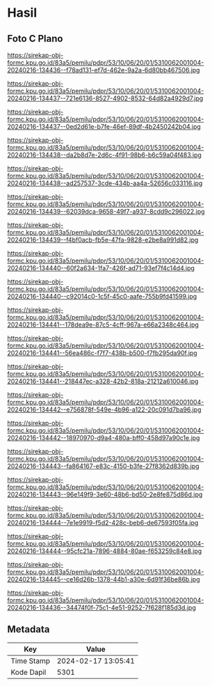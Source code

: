 # Hasil

## Foto C Plano

https://sirekap-obj-formc.kpu.go.id/83a5/pemilu/pdpr/53/10/06/20/01/5310062001004-20240216-134436--f78ad131-ef7d-462e-9a2a-6d80bb467506.jpg

https://sirekap-obj-formc.kpu.go.id/83a5/pemilu/pdpr/53/10/06/20/01/5310062001004-20240216-134437--721e6136-8527-4902-8532-64d82a4929d7.jpg

https://sirekap-obj-formc.kpu.go.id/83a5/pemilu/pdpr/53/10/06/20/01/5310062001004-20240216-134437--0ed2d61e-b7fe-46ef-89df-4b2450242b04.jpg

https://sirekap-obj-formc.kpu.go.id/83a5/pemilu/pdpr/53/10/06/20/01/5310062001004-20240216-134438--da2b8d7e-2d6c-4f91-98b6-b6c59a04f483.jpg

https://sirekap-obj-formc.kpu.go.id/83a5/pemilu/pdpr/53/10/06/20/01/5310062001004-20240216-134438--ad257537-3cde-434b-aa4a-52656c033116.jpg

https://sirekap-obj-formc.kpu.go.id/83a5/pemilu/pdpr/53/10/06/20/01/5310062001004-20240216-134439--62039dca-9658-49f7-a937-8cdd9c296022.jpg

https://sirekap-obj-formc.kpu.go.id/83a5/pemilu/pdpr/53/10/06/20/01/5310062001004-20240216-134439--f4bf0acb-fb5e-47fa-9828-e2be8a991d82.jpg

https://sirekap-obj-formc.kpu.go.id/83a5/pemilu/pdpr/53/10/06/20/01/5310062001004-20240216-134440--60f2a634-1fa7-426f-ad71-93ef7f4c14d4.jpg

https://sirekap-obj-formc.kpu.go.id/83a5/pemilu/pdpr/53/10/06/20/01/5310062001004-20240216-134440--c92014c0-1c5f-45c0-aafe-755b9fd41599.jpg

https://sirekap-obj-formc.kpu.go.id/83a5/pemilu/pdpr/53/10/06/20/01/5310062001004-20240216-134441--178dea9e-87c5-4cff-967a-e66a2348c464.jpg

https://sirekap-obj-formc.kpu.go.id/83a5/pemilu/pdpr/53/10/06/20/01/5310062001004-20240216-134441--56ea486c-f7f7-438b-b500-f7fb295da90f.jpg

https://sirekap-obj-formc.kpu.go.id/83a5/pemilu/pdpr/53/10/06/20/01/5310062001004-20240216-134441--218447ec-a328-42b2-818a-21212a610046.jpg

https://sirekap-obj-formc.kpu.go.id/83a5/pemilu/pdpr/53/10/06/20/01/5310062001004-20240216-134442--e756878f-549e-4b96-a122-20c091d7ba96.jpg

https://sirekap-obj-formc.kpu.go.id/83a5/pemilu/pdpr/53/10/06/20/01/5310062001004-20240216-134442--18970970-d9a4-480a-bff0-458d97a90c1e.jpg

https://sirekap-obj-formc.kpu.go.id/83a5/pemilu/pdpr/53/10/06/20/01/5310062001004-20240216-134443--fa864167-e83c-4150-b3fe-27f8362d839b.jpg

https://sirekap-obj-formc.kpu.go.id/83a5/pemilu/pdpr/53/10/06/20/01/5310062001004-20240216-134443--96e149f9-3e60-48b6-bd50-2e8fe875d86d.jpg

https://sirekap-obj-formc.kpu.go.id/83a5/pemilu/pdpr/53/10/06/20/01/5310062001004-20240216-134444--7e1e9919-f5d2-428c-beb6-de67593f05fa.jpg

https://sirekap-obj-formc.kpu.go.id/83a5/pemilu/pdpr/53/10/06/20/01/5310062001004-20240216-134444--95cfc21a-7896-4884-80ae-f653259c84e8.jpg

https://sirekap-obj-formc.kpu.go.id/83a5/pemilu/pdpr/53/10/06/20/01/5310062001004-20240216-134445--ce16d26b-1378-44b1-a30e-6d91f36be86b.jpg

https://sirekap-obj-formc.kpu.go.id/83a5/pemilu/pdpr/53/10/06/20/01/5310062001004-20240216-134436--34474f0f-75c1-4e51-9252-7f628f185d3d.jpg


## Metadata

| Key        | Value               |
| ---------- | ------------------- |
| Time Stamp | 2024-02-17 13:05:41 |
| Kode Dapil | 5301                |



